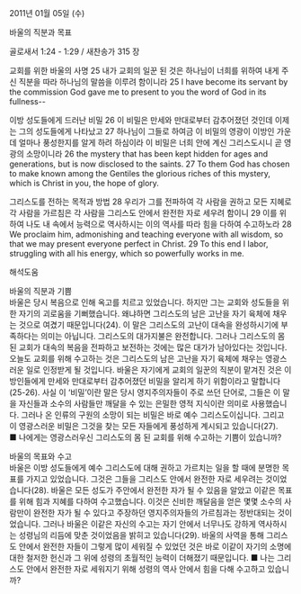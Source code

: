 2011년 01월 05일 (수)

바울의 직분과 목표



골로새서 1:24 - 1:29 / 새찬송가 315 장


교회를 위한 바울의 사명 
25 내가 교회의 일꾼 된 것은 하나님이 너희를 위하여 내게 주신 직분을 따라 하나님의 말씀을 이루려 함이니라
25 I have become its servant by the commission God gave me to present to you the word of God in its fullness--

이방 성도들에게 드러난 비밀
26 이 비밀은 만세와 만대로부터 감추어졌던 것인데 이제는 그의 성도들에게 나타났고 27 하나님이 그들로 하여금 이 비밀의 영광이 이방인 가운데 얼마나 풍성한지를 알게 하려 하심이라 이 비밀은 너희 안에 계신 그리스도시니 곧 영광의 소망이니라
26 the mystery that has been kept hidden for ages and generations, but is now disclosed to the saints. 27 To them God has chosen to make known among the Gentiles the glorious riches of this mystery, which is Christ in you, the hope of glory.

그리스도를 전하는 목적과 방법 
28 우리가 그를 전파하여 각 사람을 권하고 모든 지혜로 각 사람을 가르침은 각 사람을 그리스도 안에서 완전한 자로 세우려 함이니 29 이를 위하여 나도 내 속에서 능력으로 역사하시는 이의 역사를 따라 힘을 다하여 수고하노라
28 We proclaim him, admonishing and teaching everyone with all wisdom, so that we may present everyone perfect in Christ. 29 To this end I labor, struggling with all his energy, which so powerfully works in me.

해석도움





바울의 직분과 기쁨  
바울은 당시 복음으로 인해 옥고를 치르고 있었습니다. 하지만 그는 교회와 성도들을 위한 자기의 괴로움을 기뻐했습니다. 왜냐하면 그리스도의 남은 고난을 자기 육체에 채우는 것으로 여겼기 때문입니다(24). 이 말은 그리스도의 고난이 대속을 완성하시기에 부족하다는 의미는 아닙니다. 그리스도의 대가지불은 완전합니다. 그러나 그리스도의 몸 된 교회가 대속의 복음을 전파하고 보전하는 것에는 많은 대가가 남아있다는 것입니다. 오늘도 교회를 위해 수고하는 것은 그리스도의 남은 고난을 자기 육체에 채우는 영광스러운 일로 인정받게 될 것입니다. 바울은 자기에게 교회의 일꾼의 직분이 맡겨진 것은 이방인들에게 만세와 만대로부터 감추어졌던 비밀을 알리게 하기 위함이라고 말합니다(25-26). 사실 이 ‘비밀’이란 말은 당시 영지주의자들이 주로 쓰던 단어로, 그들은 이 말을 자신들과 소수의 사람들만 깨달을 수 있는 은밀한 영적 지식이란 의미로 사용했습니다. 그러나 온 인류의 구원의 소망이 되는 비밀은 바로 예수 그리스도이십니다. 그리고 이 영광스러운 비밀은 그것을 찾는 모든 자들에게 풍성하게 계시되고 있습니다(27).  
■ 나에게는 영광스러우신 그리스도의 몸 된 교회를 위해 수고하는 기쁨이 있습니까? 

바울의 목표와 수고  
바울은 이방 성도들에게 예수 그리스도에 대해 권하고 가르치는 일을 할 때에 분명한 목표를 가지고 있었습니다. 그것은 그들을 그리스도 안에서 완전한 자로 세우려는 것이었습니다(28). 바울은 모든 성도가 주안에서 완전한 자가 될 수 있음을 알았고 이같은 목표를 위해 힘과 지혜를 다하여 수고했습니다. 이것은 신비한 깨달음을 얻은 몇몇 소수의 사람만이 완전한 자가 될 수 있다고 주장하던 영지주의자들의 가르침과는 정반대되는 것이었습니다. 그러나 바울은 이같은 자신의 수고는 자기 안에서 너무나도 강하게 역사하시는 성령님의 리듬에 맞춘 것이었음을 밝히고 있습니다(29). 바울의 사역을 통해 그리스도 안에서 완전한 자들이 그렇게 많이 세워질 수 있었던 것은 바로 이같이 자기의 소명에 대한 철저한 헌신과 그 위에 성령의 초월적인 능력이 더해졌기 때문입니다. 
■ 나는 그리스도 안에서 완전한 자로 세워지기 위해 성령의 역사 안에서 힘을 다해 수고하고 있습니까?